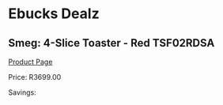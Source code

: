 
# Ebucks Dealz
## Smeg: 4-Slice Toaster - Red TSF02RDSA
[Product Page](https://www.ebucks.com/web/shop/productSelected.do?prodId=1169570536&catId=1196428103)

Price: R3699.00

Savings: 


	